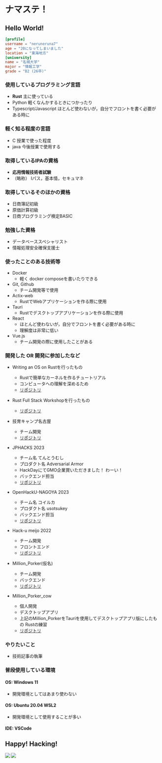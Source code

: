 # ナマステ！
## Hello World!

```toml
[profile]
username = "neruneruna7"
age = "20になってしまいました"
location = "東海地方"
[university]
name = "名城大学"
major = "情報工学"
grade = "B2 (26卒)"
```

### **使用しているプログラミング言語**
- **Rust** 主に使っている
- Python 軽くなんかするときにつかったり
- Typescript/Javascript ほとんど使わないが，自分でフロントを書く必要がある時に

### 軽く知る程度の言語
- C 授業で使った程度
- java 今後授業で使用する

### **取得しているIPAの資格**
- **応用情報技術者試験**
- （略称） Iパス，基本情，セキュマネ

### 取得しているそのほかの資格
- 日商簿記初級
- 原価計算初級
- 日商プログラミング検定BASIC

### 勉強した資格
- データベーススペシャリスト
- 情報処理安全確保支援士

### 使ったことのある技術等
- Docker
    - 軽く docker composeを書いたりできる
- Git, Github
    - チーム開発等で使用
- Actix-web
    - RustでWebアプリケーションを作る際に使用
- Tauri
    - Rustでデスクトップアプリケーションを作る際に使用
- React
    - ほとんど使わないが，自分でフロントを書く必要がある時に
    - 理解度は非常に低い 
- Vue.js
    - チーム開発の際に使用したことがある

### 開発した OR 開発に参加したなど
- Writing an OS on Rustを行ったもの
    - Rustで簡単なカーネルを作るチュートリアル
    - コンピュータへの理解を深めるため
    - [リポジトリ](https://github.com/neruneruna7/wos_os_n71)

- Rust Full Stack Workshopを行ったもの
    - [リポジトリ](https://github.com/neruneruna7/fullstack_workshop_rust)

- 技育キャンプ名古屋
    - チーム開発
    - [リポジトリ](https://github.com/calloc134/geek_nagoya_2023)

- JPHACKS 2023
    - チーム名 てんとうむし
    - プロダクト名 Adversarial Armor
    - HackDayにてGMO企業賞いただきました！ わーい！
    - バックエンド担当
    - [リポジトリ](https://github.com/jphacks/NG_2303)

- OpenHackU-NAGOYA 2023
    - チーム名 コイルカ
    - プロダクト名 usotsukey
    - バックエンド担当
    - [リポジトリ](https://github.com/calloc134/HACKU-2023-codespaces)

- Hack-u meijo 2022
    - チーム開発
    - フロントエンド
    - [リポジトリ](https://github.com/YoshiYoshiPro/HACK_U_Meijo_2022)

- Million_Porker(仮名)
    - チーム開発
    - バックエンド
    - [リポジトリ](https://github.com/neruneruna7/hack_ideatech_2023)

- Million_Porker_cow
    - 個人開発
    - デスクトップアプリ
    - 上記のMillion_PorkerをTauriを使用してデスクトップアプリ版にしたもの Rustの練習
    - [リポジトリ](https://github.com/neruneruna7/million-porler-cow)



### やりたいこと
- 技術記事の執筆

### 普段使用している環境
#### OS: Windows 11
- 開発環境としてはあまり使わない
#### OS: Ubuntu 20.04 WSL2
- 開発環境として使用することが多い
#### IDE: VSCode


## Happy! Hacking!
<!-- トロフィー -->
<a href="https://github.com/anuraghazra/github-readme-stats">
  <img align="left" src="https://github-readme-stats.vercel.app/api?username=neruneruna7&count_private=true&show_icons=true" />
</a>

<a href="https://github.com/anuraghazra/github-readme-stats">
  <img align="left" src="https://github-readme-stats.vercel.app/api/top-langs/?username=neruneruna7" />
</a>
